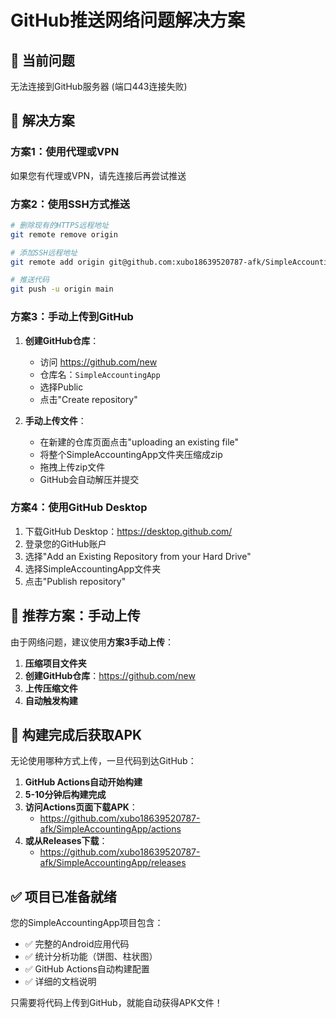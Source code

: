 # GitHub推送网络问题解决方案

## 🚨 当前问题
无法连接到GitHub服务器 (端口443连接失败)

## 🔧 解决方案

### 方案1：使用代理或VPN
如果您有代理或VPN，请先连接后再尝试推送

### 方案2：使用SSH方式推送
```bash
# 删除现有的HTTPS远程地址
git remote remove origin

# 添加SSH远程地址
git remote add origin git@github.com:xubo18639520787-afk/SimpleAccountingApp.git

# 推送代码
git push -u origin main
```

### 方案3：手动上传到GitHub
1. **创建GitHub仓库**：
   - 访问 https://github.com/new
   - 仓库名：`SimpleAccountingApp`
   - 选择Public
   - 点击"Create repository"

2. **手动上传文件**：
   - 在新建的仓库页面点击"uploading an existing file"
   - 将整个SimpleAccountingApp文件夹压缩成zip
   - 拖拽上传zip文件
   - GitHub会自动解压并提交

### 方案4：使用GitHub Desktop
1. 下载GitHub Desktop：https://desktop.github.com/
2. 登录您的GitHub账户
3. 选择"Add an Existing Repository from your Hard Drive"
4. 选择SimpleAccountingApp文件夹
5. 点击"Publish repository"

## 🎯 推荐方案：手动上传

由于网络问题，建议使用**方案3手动上传**：

1. **压缩项目文件夹**
2. **创建GitHub仓库**：https://github.com/new
3. **上传压缩文件**
4. **自动触发构建**

## 📱 构建完成后获取APK

无论使用哪种方式上传，一旦代码到达GitHub：

1. **GitHub Actions自动开始构建**
2. **5-10分钟后构建完成**
3. **访问Actions页面下载APK**：
   - https://github.com/xubo18639520787-afk/SimpleAccountingApp/actions
4. **或从Releases下载**：
   - https://github.com/xubo18639520787-afk/SimpleAccountingApp/releases

## ✅ 项目已准备就绪

您的SimpleAccountingApp项目包含：
- ✅ 完整的Android应用代码
- ✅ 统计分析功能（饼图、柱状图）
- ✅ GitHub Actions自动构建配置
- ✅ 详细的文档说明

只需要将代码上传到GitHub，就能自动获得APK文件！